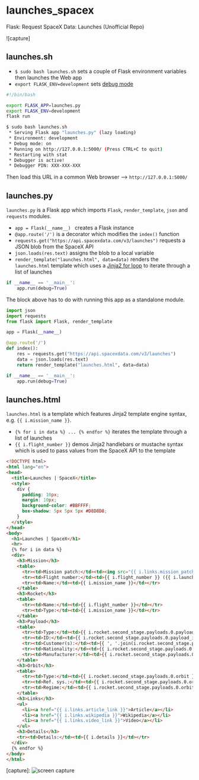 # launches_spacex
Flask: Request SpaceX Data: Launches (Unofficial Repo)

![capture]

## launches.sh

 - `$ sudo bash launches.sh` sets a couple of Flask environment variables then launches the Web app
 - `export FLASK_ENV=development` sets [debug mode](http://flask.pocoo.org/docs/1.0/config/#environment-and-debug-features)

```sh
#!/bin/bash

export FLASK_APP=launches.py
export FLASK_ENV=development
flask run
```

```sh
$ sudo bash launches.sh
 * Serving Flask app "launches.py" (lazy loading)
 * Environment: development
 * Debug mode: on
 * Running on http://127.0.0.1:5000/ (Press CTRL+C to quit)
 * Restarting with stat
 * Debugger is active!
 * Debugger PIN: XXX-XXX-XXX
```

Then load this URL in a common Web browser --> `http://127.0.0.1:5000/`

## launches.py

`launches.py` is a Flask app which imports `Flask`, `render_template`, `json` and `requests` modules.

 - `app = Flask(__name__) ` creates a Flask instance
 - `@app.route('/')` is a decorator which modifies the `index()` function  
 - `requests.get("https://api.spacexdata.com/v3/launches")` requests a JSON blob from the SpaceX API
 - `json.loads(res.text)` assigns the blob to a local variable
 - `render_template("launches.html", data=data)` renders the `launches.html` template which uses a [Jinja2 for loop](http://jinja.pocoo.org/docs/2.10/templates/#for) to iterate through a list of launches

```py
if __name__ == '__main__':
    app.run(debug=True)
```

The block above has to do with running this app as a standalone module.

```py
import json
import requests
from flask import Flask, render_template

app = Flask(__name__)

@app.route('/')
def index():
    res = requests.get("https://api.spacexdata.com/v3/launches")
    data = json.loads(res.text)
    return render_template("launches.html", data=data)

if __name__ == '__main__':
    app.run(debug=True)
```

## launches.html

`launches.html` is a template which features Jinja2 template engine syntax, e.g. `{{ i.mission_name }}`.

 - `{% for i in data %} ... {% endfor %}` iterates the template through a list of launches
 - `{{ i.flight_number }}` demos Jinja2 handlebars or mustache syntax which is used to pass values from the SpaceX API to the template

```html
<!DOCTYPE html>
<html lang="en">
<head>
  <title>Launches | SpaceX</title>
  <style>
    div {
      padding: 10px;
      margin: 10px;
      background-color: #BBFFFF;
      box-shadow: 5px 5px 5px #D8D8D8;
    }
  </style>
</head>
<body>
  <h1>Launches | SpaceX</h1>
  <hr>
  {% for i in data %}
  <div>
    <h3>Mission</h3>
    <table>
      <tr><td>Mission patch:</td><td><img src="{{ i.links.mission_patch_small }}"></td></tr>
      <tr><td>Flight number:</td><td>{{ i.flight_number }} ({{ i.launch_date_local[0:10] }})</td></tr>
      <tr><td>Name:</td><td>{{ i.mission_name }}</td></tr>
    </table>
    <h3>Rocket</h3>
    <table>
      <tr><td>Name:</td><td>{{ i.flight_number }}</td></tr>
      <tr><td>Type:</td><td>{{ i.mission_name }}</td></tr>
    </table>
    <h3>Payload</h3>
    <table>
      <tr><td>Type:</td><td>{{ i.rocket.second_stage.payloads.0.payload_type }}</td></tr>
      <tr><td>ID:</td><td>{{ i.rocket.second_stage.payloads.0.payload_id }}</td></tr>
      <tr><td>Customer(s):</td><td>{{ ', '.join(i.rocket.second_stage.payloads.0.customers) }}</td></tr>
      <tr><td>Nationality:</td><td>{{ i.rocket.second_stage.payloads.0.nationality }}</td></tr>
      <tr><td>Manufacturer:</td><td>{{ i.rocket.second_stage.payloads.0.manufacturer }}</td></tr>
    </table>
    <h3>Orbit</h3>
    <table>
      <tr><td>Type:</td><td>{{ i.rocket.second_stage.payloads.0.orbit }}</td></tr>
      <tr><td>Ref. sys.:</td><td>{{ i.rocket.second_stage.payloads.0.orbit_params.reference_system }}</td></tr>
      <tr><td>Regime:</td><td>{{ i.rocket.second_stage.payloads.0.orbit_params.regime }}</td></tr>
    </table>
    <h3>Links</h3>
    <ul>
      <li><a href="{{ i.links.article_link }}">Article</a></li>
      <li><a href="{{ i.links.wikipedia }}">Wikipedia</a></li>
      <li><a href="{{ i.links.video_link }}">Video</a></li>
    </ul>
    <h3>Details</h3>
    <tr><td>Details:</td><td>{{ i.details }}</td></tr>
  </div>
  {% endfor %}
</body>
</html>
```

[capture]: ![screen capture]({{site.baseurl}}/https://github.com/nick3499/launches_spacex/blob/master/spacex-launches.png)
